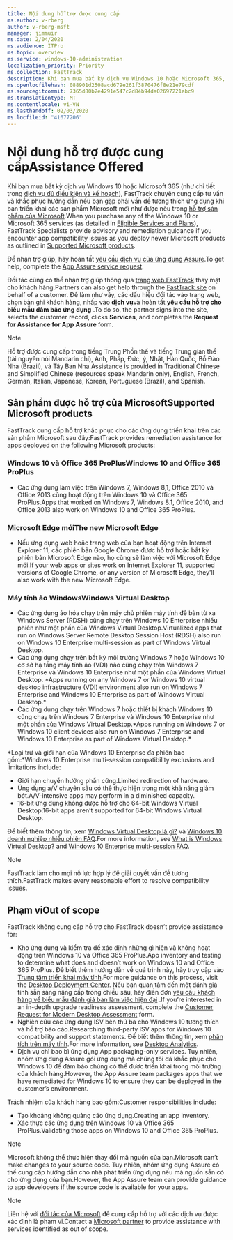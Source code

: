 ```yaml
---
title: Nội dung hỗ trợ được cung cấp
ms.author: v-rberg
author: v-rberg-msft
manager: jimmuir
ms.date: 2/04/2020
ms.audience: ITPro
ms.topic: overview
ms.service: windows-10-administration
localization_priority: Priority
ms.collection: FastTrack
description: Khi bạn mua bất kỳ dịch vụ Windows 10 hoặc Microsoft 365, FastTrack chuyên gia cung cấp hướng dẫn tư vấn và khắc phục để triển khai Windows 10 và Office 365 ProPlus và ở lại up-to-date mà không mất thêm chi phí (với một thuê bao đủ điều kiện).
ms.openlocfilehash: 088901d2508acd679e261f3870476f8e21e79cdf
ms.sourcegitcommit: 7365d80b2e4291e547c2d84b94da02697221abc9
ms.translationtype: MT
ms.contentlocale: vi-VN
ms.lasthandoff: 02/03/2020
ms.locfileid: "41677206"
---
```

# <a name="assistance-offered"></a><span data-ttu-id="b8ef6-103">Nội dung hỗ trợ được cung cấp</span><span class="sxs-lookup"><span data-stu-id="b8ef6-103">Assistance Offered</span></span>  

<span data-ttu-id="b8ef6-104">Khi bạn mua bất kỳ dịch vụ Windows 10 hoặc Microsoft 365 (như chi tiết trong [dịch vụ đủ điều kiện và kế hoạch](M365-eligible-services-and-plans.md)), FastTrack chuyên cung cấp tư vấn và khắc phục hướng dẫn nếu bạn gặp phải vấn đề tương thích ứng dụng khi bạn triển khai các sản phẩm Microsoft mới như được nêu trong [hỗ trợ sản phẩm của Microsoft](#supported-microsoft-products).</span><span class="sxs-lookup"><span data-stu-id="b8ef6-104">When you purchase any of the Windows 10 or Microsoft 365 services (as detailed in [Eligible Services and Plans](M365-eligible-services-and-plans.md)), FastTrack Specialists provide advisory and remediation guidance if you encounter app compatibility issues as you deploy newer Microsoft products as outlined in [Supported Microsoft products](#supported-microsoft-products).</span></span>

<span data-ttu-id="b8ef6-105">Để nhận trợ giúp, hãy hoàn tất [yêu cầu dịch vụ của ứng dụng Assure](https://go.microsoft.com/fwlink/?linkid=2022721).</span><span class="sxs-lookup"><span data-stu-id="b8ef6-105">To get help, complete the [App Assure service request](https://go.microsoft.com/fwlink/?linkid=2022721).</span></span>

<span data-ttu-id="b8ef6-106">Đối tác cũng có thể nhận trợ giúp thông qua [trang web FastTrack](https://go.microsoft.com/fwlink/?linkid=780698) thay mặt cho khách hàng.</span><span class="sxs-lookup"><span data-stu-id="b8ef6-106">Partners can also get help through the [FastTrack site](https://go.microsoft.com/fwlink/?linkid=780698) on behalf of a customer.</span></span> <span data-ttu-id="b8ef6-107">Để làm như vậy, các dấu hiệu đối tác vào trang web, chọn bản ghi khách hàng, nhấp vào **dịch vụ**và hoàn tất **yêu cầu hỗ trợ cho biểu mẫu đảm bảo ứng dụng** .</span><span class="sxs-lookup"><span data-stu-id="b8ef6-107">To do so, the partner signs into the site, selects the customer record, clicks **Services**, and completes the **Request for Assistance for App Assure** form.</span></span>

> [!NOTE]
> <span data-ttu-id="b8ef6-108">Hỗ trợ được cung cấp trong tiếng Trung Phồn thể và tiếng Trung giản thể (tài nguyên nói Mandarin chỉ), Anh, Pháp, Đức, ý, Nhật, Hàn Quốc, Bồ Đào Nha (Brazil), và Tây Ban Nha.</span><span class="sxs-lookup"><span data-stu-id="b8ef6-108">Assistance is provided in Traditional Chinese and Simplified Chinese (resources speak Mandarin only), English, French, German, Italian, Japanese, Korean, Portuguese (Brazil), and Spanish.</span></span> 

## <a name="supported-microsoft-products"></a><span data-ttu-id="b8ef6-109">Sản phẩm được hỗ trợ của Microsoft</span><span class="sxs-lookup"><span data-stu-id="b8ef6-109">Supported Microsoft products</span></span>

<span data-ttu-id="b8ef6-110">FastTrack cung cấp hỗ trợ khắc phục cho các ứng dụng triển khai trên các sản phẩm Microsoft sau đây:</span><span class="sxs-lookup"><span data-stu-id="b8ef6-110">FastTrack provides remediation assistance for apps deployed on the following Microsoft products:</span></span>

### <a name="windows-10-and-office-365-proplus"></a><span data-ttu-id="b8ef6-111">Windows 10 và Office 365 ProPlus</span><span class="sxs-lookup"><span data-stu-id="b8ef6-111">Windows 10 and Office 365 ProPlus</span></span>

- <span data-ttu-id="b8ef6-112">Các ứng dụng làm việc trên Windows 7, Windows 8,1, Office 2010 và Office 2013 cũng hoạt động trên Windows 10 và Office 365 ProPlus.</span><span class="sxs-lookup"><span data-stu-id="b8ef6-112">Apps that worked on Windows 7, Windows 8.1, Office 2010, and Office 2013 also work on Windows 10 and Office 365 ProPlus.</span></span>

### <a name="the-new-microsoft-edge"></a><span data-ttu-id="b8ef6-113">Microsoft Edge mới</span><span class="sxs-lookup"><span data-stu-id="b8ef6-113">The new Microsoft Edge</span></span>

- <span data-ttu-id="b8ef6-114">Nếu ứng dụng web hoặc trang web của bạn hoạt động trên Internet Explorer 11, các phiên bản Google Chrome được hỗ trợ hoặc bất kỳ phiên bản Microsoft Edge nào, họ cũng sẽ làm việc với Microsoft Edge mới.</span><span class="sxs-lookup"><span data-stu-id="b8ef6-114">If your web apps or sites work on Internet Explorer 11, supported versions of Google Chrome, or any version of Microsoft Edge, they’ll also work with the new Microsoft Edge.</span></span>

### <a name="windows-virtual-desktop"></a><span data-ttu-id="b8ef6-115">Máy tính ảo Windows</span><span class="sxs-lookup"><span data-stu-id="b8ef6-115">Windows Virtual Desktop</span></span>

- <span data-ttu-id="b8ef6-116">Các ứng dụng ảo hóa chạy trên máy chủ phiên máy tính để bàn từ xa Windows Server (RDSH) cũng chạy trên Windows 10 Enterprise nhiều phiên như một phần của Windows Virtual Desktop.</span><span class="sxs-lookup"><span data-stu-id="b8ef6-116">Virtualized apps that run on Windows Server Remote Desktop Session Host (RDSH) also run on Windows 10 Enterprise multi-session as part of Windows Virtual Desktop.</span></span>
- <span data-ttu-id="b8ef6-117">Các ứng dụng chạy trên bất kỳ môi trường Windows 7 hoặc Windows 10 cơ sở hạ tầng máy tính ảo (VDI) nào cũng chạy trên Windows 7 Enterprise và Windows 10 Enterprise như một phần của Windows Virtual Desktop. \*</span><span class="sxs-lookup"><span data-stu-id="b8ef6-117">Apps running on any Windows 7 or Windows 10 virtual desktop infrastructure (VDI) environment also run on Windows 7 Enterprise and Windows 10 Enterprise as part of Windows Virtual Desktop.\*</span></span>
- <span data-ttu-id="b8ef6-118">Các ứng dụng chạy trên Windows 7 hoặc thiết bị khách Windows 10 cũng chạy trên Windows 7 Enterprise và Windows 10 Enterprise như một phần của Windows Virtual Desktop.\*</span><span class="sxs-lookup"><span data-stu-id="b8ef6-118">Apps running on Windows 7 or Windows 10 client devices also run on Windows 7 Enterprise and Windows 10 Enterprise as part of Windows Virtual Desktop.\*</span></span>

<span data-ttu-id="b8ef6-119">\*Loại trừ và giới hạn của Windows 10 Enterprise đa phiên bao gồm:</span><span class="sxs-lookup"><span data-stu-id="b8ef6-119">\*Windows 10 Enterprise multi-session compatibility exclusions and limitations include:</span></span>
- <span data-ttu-id="b8ef6-120">Giới hạn chuyển hướng phần cứng.</span><span class="sxs-lookup"><span data-stu-id="b8ef6-120">Limited redirection of hardware.</span></span>
- <span data-ttu-id="b8ef6-121">Ứng dụng a/V chuyên sâu có thể thực hiện trong một khả năng giảm bớt.</span><span class="sxs-lookup"><span data-stu-id="b8ef6-121">A/V-intensive apps may perform in a diminished capacity.</span></span>
- <span data-ttu-id="b8ef6-122">16-bit ứng dụng không được hỗ trợ cho 64-bit Windows Virtual Desktop.</span><span class="sxs-lookup"><span data-stu-id="b8ef6-122">16-bit apps aren’t supported for 64-bit Windows Virtual Desktop.</span></span>

<span data-ttu-id="b8ef6-123">Để biết thêm thông tin, xem [Windows Virtual Desktop là gì?](https://docs.microsoft.com/azure/virtual-desktop/overview) và [Windows 10 doanh nghiệp nhiều phiên FAQ](https://docs.microsoft.com/azure/virtual-desktop/windows-10-multisession-faq).</span><span class="sxs-lookup"><span data-stu-id="b8ef6-123">For more information, see [What is Windows Virtual Desktop?](https://docs.microsoft.com/azure/virtual-desktop/overview) and [Windows 10 Enterprise multi-session FAQ](https://docs.microsoft.com/azure/virtual-desktop/windows-10-multisession-faq).</span></span>

> [!NOTE]
> <span data-ttu-id="b8ef6-124">FastTrack làm cho mọi nỗ lực hợp lý để giải quyết vấn đề tương thích.</span><span class="sxs-lookup"><span data-stu-id="b8ef6-124">FastTrack makes every reasonable effort to resolve compatibility issues.</span></span> 

## <a name="out-of-scope"></a><span data-ttu-id="b8ef6-125">Phạm vi</span><span class="sxs-lookup"><span data-stu-id="b8ef6-125">Out of scope</span></span>

<span data-ttu-id="b8ef6-126">FastTrack không cung cấp hỗ trợ cho:</span><span class="sxs-lookup"><span data-stu-id="b8ef6-126">FastTrack doesn’t provide assistance for:</span></span>
- <span data-ttu-id="b8ef6-127">Kho ứng dụng và kiểm tra để xác định những gì hiện và không hoạt động trên Windows 10 và Office 365 ProPlus.</span><span class="sxs-lookup"><span data-stu-id="b8ef6-127">App inventory and testing to determine what does and doesn’t work on Windows 10 and Office 365 ProPlus.</span></span> <span data-ttu-id="b8ef6-128">Để biết thêm hướng dẫn về quá trình này, hãy truy cập vào [Trung tâm triển khai máy tính](https://go.microsoft.com/fwlink/?linkid=2080140).</span><span class="sxs-lookup"><span data-stu-id="b8ef6-128">For more guidance on this process, visit the [Desktop Deployment Center](https://go.microsoft.com/fwlink/?linkid=2080140).</span></span> <span data-ttu-id="b8ef6-129">Nếu bạn quan tâm đến một đánh giá tính sẵn sàng nâng cấp trong chiều sâu, hãy điền đơn [yêu cầu khách hàng về biểu mẫu đánh giá bàn làm việc hiện đại](https://go.microsoft.com/fwlink/?linkid=2053818) .</span><span class="sxs-lookup"><span data-stu-id="b8ef6-129">If you’re interested in an in-depth upgrade readiness assessment, complete the [Customer Request for Modern Desktop Assessment](https://go.microsoft.com/fwlink/?linkid=2053818) form.</span></span>
- <span data-ttu-id="b8ef6-130">Nghiên cứu các ứng dụng ISV bên thứ ba cho Windows 10 tương thích và hỗ trợ báo cáo.</span><span class="sxs-lookup"><span data-stu-id="b8ef6-130">Researching third-party ISV apps for Windows 10 compatibility and support statements.</span></span> <span data-ttu-id="b8ef6-131">Để biết thêm thông tin, xem [phân tích trên máy tính](https://docs.microsoft.com/sccm/desktop-analytics/overview).</span><span class="sxs-lookup"><span data-stu-id="b8ef6-131">For more information, see [Desktop Analytics](https://docs.microsoft.com/sccm/desktop-analytics/overview).</span></span>
- <span data-ttu-id="b8ef6-132">Dịch vụ chỉ bao bì ứng dụng.</span><span class="sxs-lookup"><span data-stu-id="b8ef6-132">App packaging-only services.</span></span> <span data-ttu-id="b8ef6-133">Tuy nhiên, nhóm ứng dụng Assure gói ứng dụng mà chúng tôi đã khắc phục cho Windows 10 để đảm bảo chúng có thể được triển khai trong môi trường của khách hàng.</span><span class="sxs-lookup"><span data-stu-id="b8ef6-133">However, the App Assure team packages apps that we have remediated for Windows 10 to ensure they can be deployed in the customer’s environment.</span></span>

<span data-ttu-id="b8ef6-134">Trách nhiệm của khách hàng bao gồm:</span><span class="sxs-lookup"><span data-stu-id="b8ef6-134">Customer responsibilities include:</span></span>
- <span data-ttu-id="b8ef6-135">Tạo khoảng không quảng cáo ứng dụng.</span><span class="sxs-lookup"><span data-stu-id="b8ef6-135">Creating an app inventory.</span></span>
- <span data-ttu-id="b8ef6-136">Xác thực các ứng dụng trên Windows 10 và Office 365 ProPlus.</span><span class="sxs-lookup"><span data-stu-id="b8ef6-136">Validating those apps on Windows 10 and Office 365 ProPlus.</span></span>

> [!NOTE]
> <span data-ttu-id="b8ef6-137">Microsoft không thể thực hiện thay đổi mã nguồn của bạn.</span><span class="sxs-lookup"><span data-stu-id="b8ef6-137">Microsoft can’t make changes to your source code.</span></span> <span data-ttu-id="b8ef6-138">Tuy nhiên, nhóm ứng dụng Assure có thể cung cấp hướng dẫn cho nhà phát triển ứng dụng nếu mã nguồn sẵn có cho ứng dụng của bạn.</span><span class="sxs-lookup"><span data-stu-id="b8ef6-138">However, the App Assure team can provide guidance to app developers if the source code is available for your apps.</span></span>

> [!NOTE]
> <span data-ttu-id="b8ef6-139">Liên hệ với [đối tác của Microsoft](https://go.microsoft.com/fwlink/?linkid=2080150) để cung cấp hỗ trợ với các dịch vụ được xác định là phạm vi.</span><span class="sxs-lookup"><span data-stu-id="b8ef6-139">Contact a [Microsoft partner](https://go.microsoft.com/fwlink/?linkid=2080150) to provide assistance with services identified as out of scope.</span></span>
